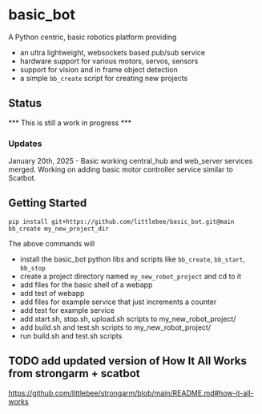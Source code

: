 # basic_bot

A Python centric, basic robotics platform providing
- an ultra lightweight, websockets based pub/sub service
- hardware support for various motors, servos, sensors
- support for vision and in frame object detection
- a simple `bb_create` script for creating new projects

## Status
*** This is still a work in progress ***

### Updates

January 20th, 2025 - Basic working central_hub and web_server services merged.  Working on adding basic motor controller service similar to Scatbot.

## Getting Started
```shell
pip install git+https://github.com/littlebee/basic_bot.git@main
bb_create my_new_project_dir
```
The above commands will
 - install the basic_bot python libs and scripts like `bb_create`, `bb_start`, `bb_stop`
 - create a project directory named `my_new_robot_project` and cd to it
 - add files for the basic shell of a webapp
 - add test of webapp
 - add files for example service that just increments a counter
 - add test for example service
 - add start.sh, stop.sh, upload.sh scripts to my_new_robot_project/
 - add build.sh and test.sh scripts to my_new_robot_project/
 - run build.sh and test.sh scripts


## TODO add updated version of How It All Works from strongarm + scatbot

https://github.com/littlebee/strongarm/blob/main/README.md#how-it-all-works



